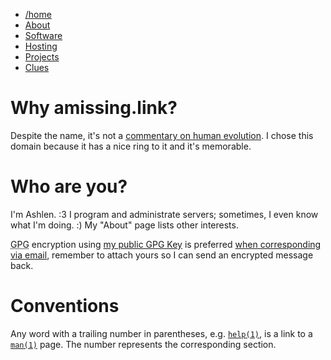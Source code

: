 <div>
<nav class="navbar">
<ul>
  <li><a class="active" href="/index.html">/home</a></li>
  <li><a href="/pages/about-me.html">About</a></li>
  <li><a href="/pages/software.html">Software</a></li>
  <li><a href="/pages/selfhosting.html">Hosting</a></li>
  <li><a href="/pages/projects.html">Projects</a></li>
  <li><a href="/pages/clues.html">Clues</a></li>
</ul>
</nav>
</div>

# Why amissing.link?

Despite the name, it's not a [commentary on human
evolution](https://en.wikipedia.org/wiki/Missing_link_(human_evolution)). I chose
this domain because it has a nice ring to it and it's memorable.

# Who are you?

I'm Ashlen. :3 I program and administrate servers; sometimes, I even
know what I'm doing. :) My "About" page lists other interests.

<abbr title="GNU Privacy Guard">GPG</abbr> encryption using [my public
GPG Key](pubkeys/eurydice.key) is preferred [when corresponding via
email](mailto:eurydice@riseup.net), remember to attach yours so I can
send an encrypted message back.

# Conventions

Any word with a trailing number in parentheses,
e.g. [`help(1)`](https://man.openbsd.org/help), is a link to
a [`man(1)`](https://man.openbsd.org/man) page. The number represents
the corresponding section.
